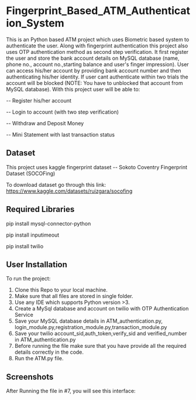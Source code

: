 # Fingerprint_Based_ATM_Authentication_System
This is an Python based ATM project which uses Biometric based system to authenticate the user. Along with fingerprint authentication this project also uses OTP authentication method as second step verification. It first register the user and store the bank account details on MySQL database (name, phone no., account no.,starting balance and user's finger impression). User can access his/her account by providing bank account number and then authenticating his/her identity. If user cant authenticate within two trials the account will be blocked (NOTE: You have to unblocked that account from MySQL database). With this project user will be able to:

-- Register his/her account

-- Login to account (with two step verification)

-- Withdraw and Deposit Money

-- Mini Statement with last transaction status

## Dataset 
This project uses kaggle fingerprint dataset 
 -- Sokoto Coventry Fingerprint Dataset (SOCOFing)

To download dataset go through this link: https://www.kaggle.com/datasets/ruizgara/socofing

## Required Libraries

pip install mysql-connector-python

pip install inputimeout

pip install twilio

## User Installation
To run the project:

 1. Clone this Repo to your local machine.
 2. Make sure that all files are stored in single folder.
 3. Use any IDE which supports Python version >3.
 4. Create a MySql database and account on twilio with OTP Authentication Service
 5. Save your MySQL database details in ATM_authentication.py, login_module.py,registration_module.py,transaction_module.py
 6. Save your twilio account_sid,auth_token,verify_sid and verified_number in ATM_authentication.py
 7. Before running the file make sure that you have provide all the required details correctly in the code.
 8. Run the ATM.py file.

## Screenshots
After Running the file in #7, you will see this interface:





